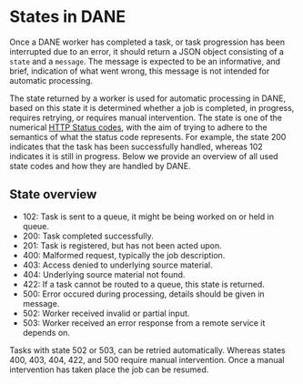 # States in DANE

Once a DANE worker has completed a task, or task progression has been interrupted due to an error, it should return a JSON object consisting of a `state` and a `message`.
The message is expected to be an informative, and brief, indication of what went wrong, this message is not intended for automatic processing. 

The state returned by a worker is used for automatic processing in DANE, based on this state it is determined whether a job is completed, in progress, requires retrying, or 
requires manual intervention. The state is one of the numerical [HTTP Status codes](https://developer.mozilla.org/en-US/docs/Web/HTTP/Status), with the aim of trying to adhere
to the semantics of what the status code represents. For example, the state 200 indicates that the task has been successfully handled, whereas 102 indicates it is still in progress.
Below we provide an overview of all used state codes and how they are handled by DANE.

## State overview

* 102: Task is sent to a queue, it might be being worked on or held in queue.
* 200: Task completed successfully.
* 201: Task is registered, but has not been acted upon.
* 400: Malformed request, typically the job description.
* 403: Access denied to underlying source material.
* 404: Underlying source material not found.
* 422: If a task cannot be routed to a queue, this state is returned.
* 500: Error occured during processing, details should be given in message.
* 502: Worker received invalid or partial input.
* 503: Worker received an error response from a remote service it depends on. 

Tasks with state 502 or 503, can be retried automatically. Whereas states 400, 403, 404, 422, and 500 require manual intervention. Once a manual intervention has taken place
the job can be resumed.
